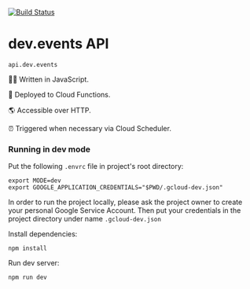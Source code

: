 [![Build Status](https://travis-ci.org/unicorncoding/devevents-api.svg?branch=master)](https://travis-ci.org/unicorncoding/devevents-api)
# dev.events API

```
api.dev.events
```

👩‍💻 Written in JavaScript. 

🚀 Deployed to Cloud Functions.

🌎 Accessible over HTTP.

⏰ Triggered when necessary via Cloud Scheduler.

### Running in dev mode

Put the following `.envrc` file in project's root directory:

```
export MODE=dev
export GOOGLE_APPLICATION_CREDENTIALS="$PWD/.gcloud-dev.json"
```

In order to run the project locally, please ask the project owner to create your personal Google Service Account. Then put your credentials in the project directory under name `.gcloud-dev.json` 

Install dependencies:
```
npm install
```

Run dev server:
```
npm run dev
```